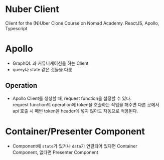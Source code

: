 # Nuber Client

Client for the (N)Uber Clone Course on Nomad Academy. ReactJS, Apollo, Typescript

# Apollo

- GraphQL 과 커뮤니케이션을 하는 Client
- query나 state 같은 것들을 다룸

## Operation

- Apollo Client를 생성할 때, request function을 설정할 수 있다. <br />
  request function의 operation에 token을 호출하는 작업을 해주면 다른 곳에서 api 호출 시 매번 token을 header에 넣지 않아도 자동으로 적용된다.

# Container/Presenter Component

- Component에 `state`가 있거나 `data`가 연결되어 있다면 Container Component, 없다면 Presenter Component
